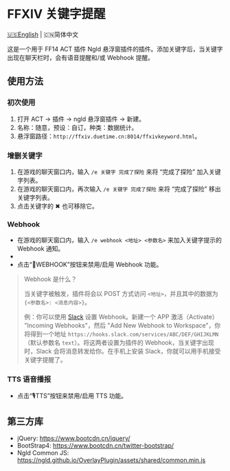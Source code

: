 # FFXIV 关键字提醒

[🇺🇸English](README.md) | 🇨🇳简体中文

这是一个用于 FF14 ACT 插件 Ngld 悬浮窗插件的插件。添加关键字后，当关键字出现在聊天栏时，会有语音提醒和/或 Webhook 提醒。

## 使用方法
### 初次使用
1. 打开 ACT → 插件 → ngld 悬浮窗插件 → 新建。
2. 名称：随意，预设：自订，种类：数据统计。
3. 悬浮窗路径：`http://ffxiv.duetime.cn:8014/ffxivkeyword.html`。

### 增删关键字
1. 在游戏的聊天窗口内，输入 `/e 关键字 完成了探险` 来将 “完成了探险” 加入关键字列表。
2. 在游戏的聊天窗口内，再次输入 `/e 关键字 完成了探险` 来将 “完成了探险” 移出关键字列表。
3. 点击关键字的 ✖ 也可移除它。

### Webhook
* 在游戏的聊天窗口内，输入 `/e webhook <地址> <参数名>` 来加入关键字提示的 Webhook 通知。
*
* 点击“📡WEBHOOK”按钮来禁用/启用 Webhook 功能。

> Webhook 是什么？
>
> 当关键字被触发，插件将会以 POST 方式访问 `<地址>`，并且其中的数据为 `{<参数名>: <消息内容>}`。
>
> 例：你可以使用 [Slack](https://api.slack.com/apps) 设置 Webhook。新建一个 APP 激活（Activate） "Incoming Webhooks"，然后 "Add New Webhook to Workspace"，你将得到一个地址 `https://hooks.slack.com/services/ABC/DEF/GHIJKLMN`（默认参数名 `text`）。将这两者设置为插件的 Webhook，当关键字出现时，Slack 会将消息转发给你。在手机上安装 Slack，你就可以用手机接受关键字提醒了。

### TTS 语音播报
* 点击“🎙TTS”按钮来禁用/启用 TTS 功能。

## 第三方库
* jQuery: https://www.bootcdn.cn/jquery/
* BootStrap4: https://www.bootcdn.cn/twitter-bootstrap/
* Ngld Common JS: https://ngld.github.io/OverlayPlugin/assets/shared/common.min.js

